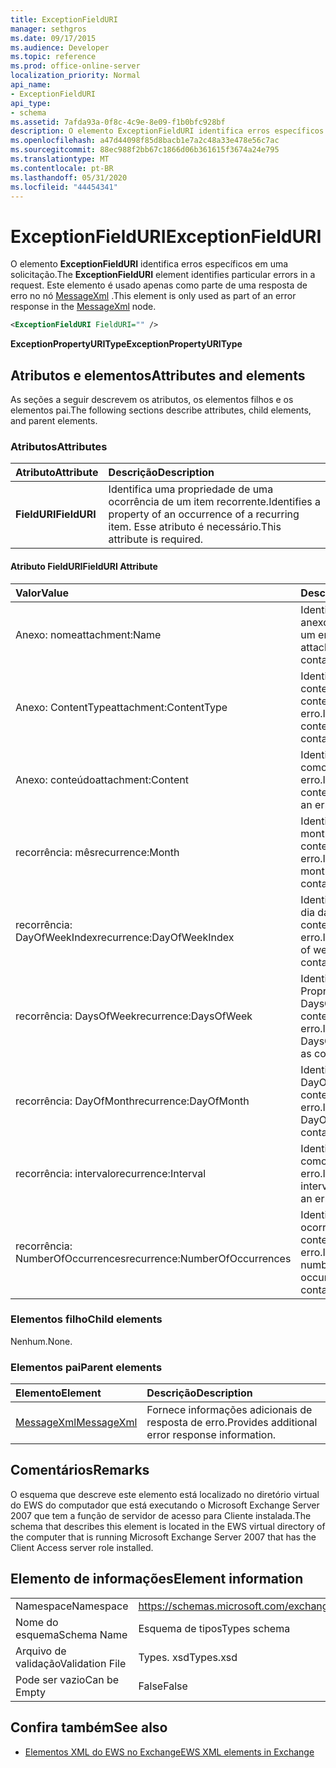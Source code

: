 ```yaml
---
title: ExceptionFieldURI
manager: sethgros
ms.date: 09/17/2015
ms.audience: Developer
ms.topic: reference
ms.prod: office-online-server
localization_priority: Normal
api_name:
- ExceptionFieldURI
api_type:
- schema
ms.assetid: 7afda93a-0f8c-4c9e-8e09-f1b0bfc928bf
description: O elemento ExceptionFieldURI identifica erros específicos em uma solicitação. Este elemento é usado apenas como parte de uma resposta de erro no nó MessageXml.
ms.openlocfilehash: a47d44098f85d8bacb1e7a2c48a33e478e56c7ac
ms.sourcegitcommit: 88ec988f2bb67c1866d06b361615f3674a24e795
ms.translationtype: MT
ms.contentlocale: pt-BR
ms.lasthandoff: 05/31/2020
ms.locfileid: "44454341"
---
```

# <a name="exceptionfielduri"></a><span data-ttu-id="ba67b-104">ExceptionFieldURI</span><span class="sxs-lookup"><span data-stu-id="ba67b-104">ExceptionFieldURI</span></span>

<span data-ttu-id="ba67b-105">O elemento **ExceptionFieldURI** identifica erros específicos em uma solicitação.</span><span class="sxs-lookup"><span data-stu-id="ba67b-105">The **ExceptionFieldURI** element identifies particular errors in a request.</span></span> <span data-ttu-id="ba67b-106">Este elemento é usado apenas como parte de uma resposta de erro no nó [MessageXml](messagexml.md) .</span><span class="sxs-lookup"><span data-stu-id="ba67b-106">This element is only used as part of an error response in the [MessageXml](messagexml.md) node.</span></span> 
  
```xml
<ExceptionFieldURI FieldURI="" />
```

 <span data-ttu-id="ba67b-107">**ExceptionPropertyURIType**</span><span class="sxs-lookup"><span data-stu-id="ba67b-107">**ExceptionPropertyURIType**</span></span>
## <a name="attributes-and-elements"></a><span data-ttu-id="ba67b-108">Atributos e elementos</span><span class="sxs-lookup"><span data-stu-id="ba67b-108">Attributes and elements</span></span>

<span data-ttu-id="ba67b-109">As seções a seguir descrevem os atributos, os elementos filhos e os elementos pai.</span><span class="sxs-lookup"><span data-stu-id="ba67b-109">The following sections describe attributes, child elements, and parent elements.</span></span>
  
### <a name="attributes"></a><span data-ttu-id="ba67b-110">Atributos</span><span class="sxs-lookup"><span data-stu-id="ba67b-110">Attributes</span></span>

|<span data-ttu-id="ba67b-111">**Atributo**</span><span class="sxs-lookup"><span data-stu-id="ba67b-111">**Attribute**</span></span>|<span data-ttu-id="ba67b-112">**Descrição**</span><span class="sxs-lookup"><span data-stu-id="ba67b-112">**Description**</span></span>|
|:-----|:-----|
|<span data-ttu-id="ba67b-113">**FieldURI**</span><span class="sxs-lookup"><span data-stu-id="ba67b-113">**FieldURI**</span></span> <br/> |<span data-ttu-id="ba67b-114">Identifica uma propriedade de uma ocorrência de um item recorrente.</span><span class="sxs-lookup"><span data-stu-id="ba67b-114">Identifies a property of an occurrence of a recurring item.</span></span> <span data-ttu-id="ba67b-115">Esse atributo é necessário.</span><span class="sxs-lookup"><span data-stu-id="ba67b-115">This attribute is required.</span></span>  <br/> |
   
#### <a name="fielduri-attribute"></a><span data-ttu-id="ba67b-116">Atributo FieldURI</span><span class="sxs-lookup"><span data-stu-id="ba67b-116">FieldURI Attribute</span></span>

|<span data-ttu-id="ba67b-117">**Valor**</span><span class="sxs-lookup"><span data-stu-id="ba67b-117">**Value**</span></span>|<span data-ttu-id="ba67b-118">**Descrição**</span><span class="sxs-lookup"><span data-stu-id="ba67b-118">**Description**</span></span>|
|:-----|:-----|
|<span data-ttu-id="ba67b-119">Anexo: nome</span><span class="sxs-lookup"><span data-stu-id="ba67b-119">attachment:Name</span></span>  <br/> |<span data-ttu-id="ba67b-120">Identifica o nome do anexo como contendo um erro.</span><span class="sxs-lookup"><span data-stu-id="ba67b-120">Identifies the attachment name as containing an error.</span></span>  <br/> |
|<span data-ttu-id="ba67b-121">Anexo: ContentType</span><span class="sxs-lookup"><span data-stu-id="ba67b-121">attachment:ContentType</span></span>  <br/> |<span data-ttu-id="ba67b-122">Identifica o tipo de conteúdo como contendo um erro.</span><span class="sxs-lookup"><span data-stu-id="ba67b-122">Identifies the content type as containing an error.</span></span>  <br/> |
|<span data-ttu-id="ba67b-123">Anexo: conteúdo</span><span class="sxs-lookup"><span data-stu-id="ba67b-123">attachment:Content</span></span>  <br/> |<span data-ttu-id="ba67b-124">Identifica o conteúdo como contendo um erro.</span><span class="sxs-lookup"><span data-stu-id="ba67b-124">Identifies the content as containing an error.</span></span>  <br/> |
|<span data-ttu-id="ba67b-125">recorrência: mês</span><span class="sxs-lookup"><span data-stu-id="ba67b-125">recurrence:Month</span></span>  <br/> |<span data-ttu-id="ba67b-126">Identifica o campo month como contendo um erro.</span><span class="sxs-lookup"><span data-stu-id="ba67b-126">Identifies the month field as containing an error.</span></span>  <br/> |
|<span data-ttu-id="ba67b-127">recorrência: DayOfWeekIndex</span><span class="sxs-lookup"><span data-stu-id="ba67b-127">recurrence:DayOfWeekIndex</span></span>  <br/> |<span data-ttu-id="ba67b-128">Identifica o índice de dia da semana como contendo um erro.</span><span class="sxs-lookup"><span data-stu-id="ba67b-128">Identifies the day of week index as containing an error.</span></span>  <br/> |
|<span data-ttu-id="ba67b-129">recorrência: DaysOfWeek</span><span class="sxs-lookup"><span data-stu-id="ba67b-129">recurrence:DaysOfWeek</span></span>  <br/> |<span data-ttu-id="ba67b-130">Identifica a Propriedade DaysOfWeek como contendo um erro.</span><span class="sxs-lookup"><span data-stu-id="ba67b-130">Identifies the DaysOfWeek property as containing an error.</span></span>  <br/> |
|<span data-ttu-id="ba67b-131">recorrência: DayOfMonth</span><span class="sxs-lookup"><span data-stu-id="ba67b-131">recurrence:DayOfMonth</span></span>  <br/> |<span data-ttu-id="ba67b-132">Identifica o DayOfMonth como contendo um erro.</span><span class="sxs-lookup"><span data-stu-id="ba67b-132">Identifies the DayOfMonth as containing an error.</span></span>  <br/> |
|<span data-ttu-id="ba67b-133">recorrência: intervalo</span><span class="sxs-lookup"><span data-stu-id="ba67b-133">recurrence:Interval</span></span>  <br/> |<span data-ttu-id="ba67b-134">Identifica o intervalo como contendo um erro.</span><span class="sxs-lookup"><span data-stu-id="ba67b-134">Identifies the interval as containing an error.</span></span>  <br/> |
|<span data-ttu-id="ba67b-135">recorrência: NumberOfOccurrences</span><span class="sxs-lookup"><span data-stu-id="ba67b-135">recurrence:NumberOfOccurrences</span></span>  <br/> |<span data-ttu-id="ba67b-136">Identifica o número de ocorrências como contendo um erro.</span><span class="sxs-lookup"><span data-stu-id="ba67b-136">Identifies the number of occurrences as containing an error.</span></span>  <br/> |
   
### <a name="child-elements"></a><span data-ttu-id="ba67b-137">Elementos filho</span><span class="sxs-lookup"><span data-stu-id="ba67b-137">Child elements</span></span>

<span data-ttu-id="ba67b-138">Nenhum.</span><span class="sxs-lookup"><span data-stu-id="ba67b-138">None.</span></span>
  
### <a name="parent-elements"></a><span data-ttu-id="ba67b-139">Elementos pai</span><span class="sxs-lookup"><span data-stu-id="ba67b-139">Parent elements</span></span>

|<span data-ttu-id="ba67b-140">**Elemento**</span><span class="sxs-lookup"><span data-stu-id="ba67b-140">**Element**</span></span>|<span data-ttu-id="ba67b-141">**Descrição**</span><span class="sxs-lookup"><span data-stu-id="ba67b-141">**Description**</span></span>|
|:-----|:-----|
|[<span data-ttu-id="ba67b-142">MessageXml</span><span class="sxs-lookup"><span data-stu-id="ba67b-142">MessageXml</span></span>](messagexml.md) <br/> |<span data-ttu-id="ba67b-143">Fornece informações adicionais de resposta de erro.</span><span class="sxs-lookup"><span data-stu-id="ba67b-143">Provides additional error response information.</span></span>  <br/> |
   
## <a name="remarks"></a><span data-ttu-id="ba67b-144">Comentários</span><span class="sxs-lookup"><span data-stu-id="ba67b-144">Remarks</span></span>

<span data-ttu-id="ba67b-145">O esquema que descreve este elemento está localizado no diretório virtual do EWS do computador que está executando o Microsoft Exchange Server 2007 que tem a função de servidor de acesso para Cliente instalada.</span><span class="sxs-lookup"><span data-stu-id="ba67b-145">The schema that describes this element is located in the EWS virtual directory of the computer that is running Microsoft Exchange Server 2007 that has the Client Access server role installed.</span></span>
  
## <a name="element-information"></a><span data-ttu-id="ba67b-146">Elemento de informações</span><span class="sxs-lookup"><span data-stu-id="ba67b-146">Element information</span></span>

|||
|:-----|:-----|
|<span data-ttu-id="ba67b-147">Namespace</span><span class="sxs-lookup"><span data-stu-id="ba67b-147">Namespace</span></span>  <br/> |https://schemas.microsoft.com/exchange/services/2006/types  <br/> |
|<span data-ttu-id="ba67b-148">Nome do esquema</span><span class="sxs-lookup"><span data-stu-id="ba67b-148">Schema Name</span></span>  <br/> |<span data-ttu-id="ba67b-149">Esquema de tipos</span><span class="sxs-lookup"><span data-stu-id="ba67b-149">Types schema</span></span>  <br/> |
|<span data-ttu-id="ba67b-150">Arquivo de validação</span><span class="sxs-lookup"><span data-stu-id="ba67b-150">Validation File</span></span>  <br/> |<span data-ttu-id="ba67b-151">Types. xsd</span><span class="sxs-lookup"><span data-stu-id="ba67b-151">Types.xsd</span></span>  <br/> |
|<span data-ttu-id="ba67b-152">Pode ser vazio</span><span class="sxs-lookup"><span data-stu-id="ba67b-152">Can be Empty</span></span>  <br/> |<span data-ttu-id="ba67b-153">False</span><span class="sxs-lookup"><span data-stu-id="ba67b-153">False</span></span>  <br/> |
   
## <a name="see-also"></a><span data-ttu-id="ba67b-154">Confira também</span><span class="sxs-lookup"><span data-stu-id="ba67b-154">See also</span></span>



- [<span data-ttu-id="ba67b-155">Elementos XML do EWS no Exchange</span><span class="sxs-lookup"><span data-stu-id="ba67b-155">EWS XML elements in Exchange</span></span>](ews-xml-elements-in-exchange.md)

